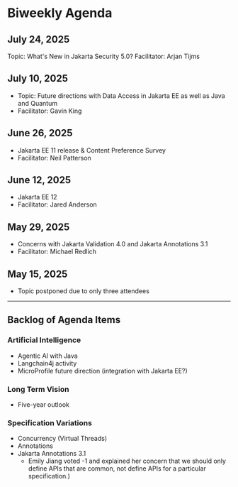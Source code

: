 # Biweekly Agenda

## July 24, 2025

Topic: What's New in Jakarta Security 5.0?
Facilitator: Arjan Tijms

## July 10, 2025

* Topic: Future directions with Data Access in Jakarta EE as well as Java and Quantum
* Facilitator: Gavin King
  
## June 26, 2025

* Jakarta EE 11 release & Content Preference Survey
* Facilitator: Neil Patterson

## June 12, 2025

* Jakarta EE 12
* Facilitator: Jared Anderson

## May 29, 2025

* Concerns with Jakarta Validation 4.0 and Jakarta Annotations 3.1
* Facilitator: Michael Redlich

## May 15, 2025

* Topic postponed due to only three attendees

---

## Backlog of Agenda Items

### Artificial Intelligence

* Agentic AI with Java
* Langchain4j activity
* MicroProfile future direction (integration with Jakarta EE?)

### Long Term Vision

* Five-year outlook

### Specification Variations

* Concurrency (Virtual Threads) 
* Annotations
* Jakarta Annotations 3.1
  * Emily Jiang voted -1 and explained her concern that we should only define APIs that are common, not define APIs for a particular specification.)
